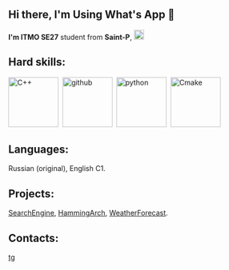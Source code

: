 ## Hi there, I'm Using What's App 🍷

**I'm ITMO SE27** student from **Saint-P**, <img src="https://upload.wikimedia.org/wikipedia/commons/f/f3/Flag_of_Russia.svg" width="20" alt="Флаг России">

## Hard skills:

<img src="https://cdn.jsdelivr.net/gh/devicons/devicon@latest/icons/cplusplus/cplusplus-original.svg" width = "100" title = "C++"/>&nbsp;
<img src="https://cdn.jsdelivr.net/gh/devicons/devicon@latest/icons/github/github-original.svg" width = "100" title = "github"/>&nbsp;
<img src="https://cdn.jsdelivr.net/gh/devicons/devicon@latest/icons/python/python-original.svg" width = "100" title = "python"/>&nbsp;
<img src="https://cdn.jsdelivr.net/gh/devicons/devicon@latest/icons/cmake/cmake-original.svg" width ="100" title="Cmake" />

## Languages: 
Russian (original), English C1.

## Projects:
[SearchEngine](https://github.com/zxcbank/11SimpleSearchEngine),
[HammingArch](https://github.com/zxcbank/OP-6),
[WeatherForecast](https://github.com/zxcbank/7Weather).

## Contacts:
          
[tg](https://t.me/kkkombinator)
          

